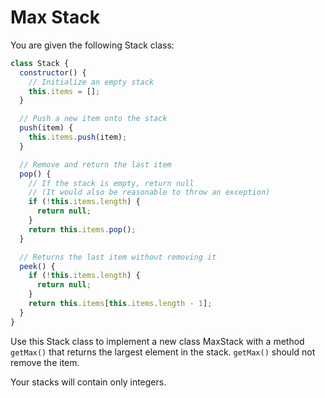 # Max Stack
 
You are given the following Stack class:

```js
class Stack {
  constructor() {
    // Initialize an empty stack
    this.items = [];
  }

  // Push a new item onto the stack
  push(item) {
    this.items.push(item);
  }

  // Remove and return the last item
  pop() {
    // If the stack is empty, return null
    // (It would also be reasonable to throw an exception)
    if (!this.items.length) {
      return null;
    }
    return this.items.pop();
  }

  // Returns the last item without removing it
  peek() {
    if (!this.items.length) {
      return null;
    }
    return this.items[this.items.length - 1];
  }
}
```

Use this Stack class to implement a new class MaxStack with a method `getMax()` that returns the largest element in the stack. `getMax()` should not remove the item.

Your stacks will contain only integers.
